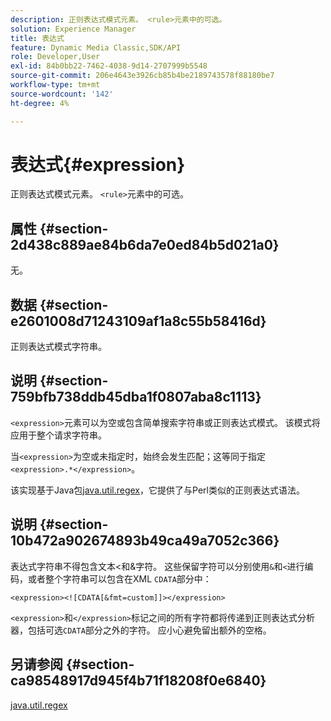 ```yaml
---
description: 正则表达式模式元素。 <rule>元素中的可选。
solution: Experience Manager
title: 表达式
feature: Dynamic Media Classic,SDK/API
role: Developer,User
exl-id: 84b0bb22-7462-4038-9d14-2707999b5548
source-git-commit: 206e4643e3926cb85b4be2189743578f88180be7
workflow-type: tm+mt
source-wordcount: '142'
ht-degree: 4%

---
```


# 表达式{#expression}

正则表达式模式元素。 `<rule>`元素中的可选。

## 属性 {#section-2d438c889ae84b6da7e0ed84b5d021a0}

无。

## 数据 {#section-e2601008d71243109af1a8c55b58416d}

正则表达式模式字符串。

## 说明 {#section-759bfb738ddb45dba1f0807aba8c1113}

`<expression>`元素可以为空或包含简单搜索字符串或正则表达式模式。 该模式将应用于整个请求字符串。

当`<expression>`为空或未指定时，始终会发生匹配；这等同于指定`<expression>.*</expression>`。

该实现基于Java包[java.util.regex](https://www2.cs.duke.edu/csed/java/jdk1.4.2/docs/api/)，它提供了与Perl类似的正则表达式语法。

## 说明 {#section-10b472a902674893b49ca49a7052c366}

表达式字符串不得包含文本&lt;和&amp;字符。 这些保留字符可以分别使用`&`和`<`进行编码，或者整个字符串可以包含在XML `CDATA`部分中：

`<expression><![CDATA[&fmt=custom]]></expression>`

`<expression>`和`</expression>`标记之间的所有字符都将传递到正则表达式分析器，包括可选`CDATA`部分之外的字符。 应小心避免留出额外的空格。

## 另请参阅 {#section-ca98548917d945f4b71f18208f0e6840}

[java.util.regex](https://www2.cs.duke.edu/csed/java/jdk1.4.2/docs/api/)
